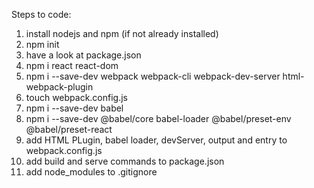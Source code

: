 Steps to code:

1. install nodejs and npm (if not already installed)
2. npm init
3. have a look at package.json
4. npm i react react-dom
5. npm i --save-dev webpack webpack-cli webpack-dev-server html-webpack-plugin
6. touch webpack.config.js
7. npm i --save-dev babel
8. npm i --save-dev @babel/core babel-loader @babel/preset-env @babel/preset-react
9. add HTML PLugin, babel loader, devServer, output and entry to webpack.config.js
10. add build and serve commands to package.json
11. add node_modules to .gitignore
